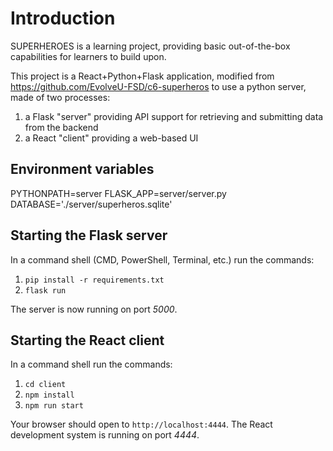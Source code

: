 # Introduction

SUPERHEROES is a learning project, providing basic out-of-the-box capabilities
for learners to build upon.

This project is a React+Python+Flask application, modified from https://github.com/EvolveU-FSD/c6-superheros to use a python server, made
of two processes:
   1. a Flask "server" providing API support for retrieving and submitting
   data from the backend
   1. a React "client" providing a web-based UI

## Environment variables
PYTHONPATH=server
FLASK_APP=server/server.py
DATABASE='./server/superheros.sqlite'
## Starting the Flask server

In a command shell (CMD, PowerShell, Terminal, etc.) run the commands:
1. `pip install -r requirements.txt`
2. `flask run`

The server is now running on port *5000*.

## Starting the React client

In a command shell run the commands:
1. `cd client`
1. `npm install`
1. `npm run start`

Your browser should open to `http://localhost:4444`.  The React development
system is running on port *4444*.
